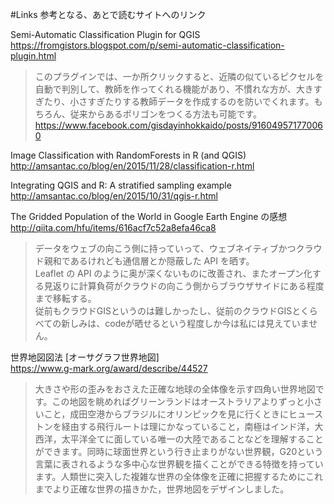 #Links
参考となる、あとで読むサイトへのリンク  

Semi-Automatic Classification Plugin for QGIS  
https://fromgistors.blogspot.com/p/semi-automatic-classification-plugin.html  

>このプラグインでは、一か所クリックすると、近隣の似ているピクセルを自動で判別して、教師を作ってくれる機能があり、不慣れな方が、大きすぎたり、小さすぎたりする教師データを作成するのを防いでくれます。もちろん、従来からあるポリゴンをつくる方法も可能です。  
>https://www.facebook.com/gisdayinhokkaido/posts/916049571770060

Image Classification with RandomForests in R (and QGIS)  
http://amsantac.co/blog/en/2015/11/28/classification-r.html

Integrating QGIS and R: A stratified sampling example  
http://amsantac.co/blog/en/2015/10/31/qgis-r.html

The Gridded Population of the World in Google Earth Engine の感想  
http://qiita.com/hfu/items/616acf7c52a8efa46ca8

>データをウェブの向こう側に持っていって、ウェブネイティブかつクラウド親和であるけれども通信層とか隠蔽した API を晒す。  
>Leaflet の API のように奥が深くないものに改善され、またオープン化する見返りに計算負荷がクラウドの向こう側からブラウザサイドにある程度まで移転する。  
>従前もクラウドGISというのは難しかったし、従前のクラウドGISとくらべての新しみは、codeが晒せるという程度しか今は私には見えていません。

世界地図図法 [オーサグラフ世界地図]  
https://www.g-mark.org/award/describe/44527

>大きさや形の歪みをおさえた正確な地球の全体像を示す四角い世界地図です。この地図を眺めればグリーンランドはオーストラリアよりずっと小さいこと，成田空港からブラジルにオリンピックを見に行くときにヒューストンを経由する飛行ルートは理にかなっていること，南極はインド洋，大西洋，太平洋全てに面している唯一の大陸であることなどを理解することができます。同時に球面世界という行き止まりがない世界観，G20という言葉に表されるような多中心な世界観を描くことができる特徴を持っています。人類世に突入した複雑な世界の全体像を正確に把握するためにこれまでより正確な世界の描きかた，世界地図をデザインしました。
